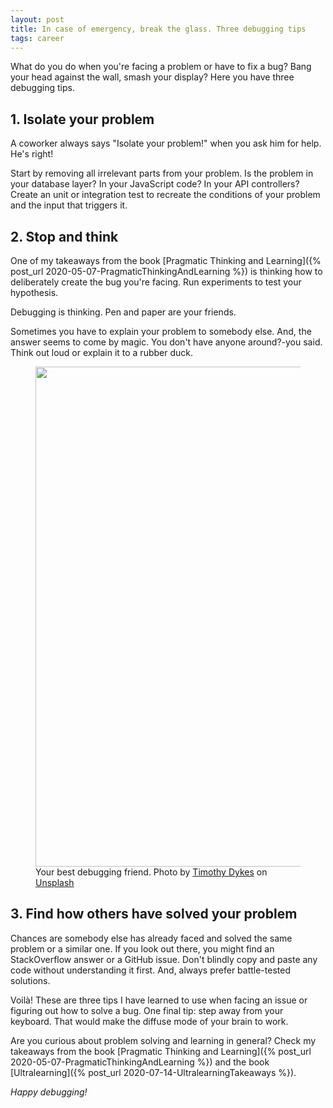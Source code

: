 ```yaml
---
layout: post
title: In case of emergency, break the glass. Three debugging tips
tags: career
---
```


What do you do when you're facing a problem or have to fix a bug? Bang your head against the wall, smash your display? Here you have three debugging tips.

## 1. Isolate your problem

A coworker always says "Isolate your problem!" when you ask him for help. He's right!

Start by removing all irrelevant parts from your problem. Is the problem in your database layer? In your JavaScript code? In your API controllers? Create an unit or integration test to recreate the conditions of your problem and the input that triggers it.

## 2. Stop and think

One of my takeaways from the book [Pragmatic Thinking and Learning]({% post_url 2020-05-07-PragmaticThinkingAndLearning %}) is thinking how to deliberately create the bug you're facing. Run experiments to test your hypothesis.

Debugging is thinking. Pen and paper are your friends. 

Sometimes you have to explain your problem to somebody else. And, the answer seems to come by magic. You don't have anyone around?-you said. Think out loud or explain it to a rubber duck.

<figure>
<img src="https://source.unsplash.com/LhqLdDPcSV8/800x400" width="800" />
<figcaption>Your best debugging friend. Photo by <a href="https://unsplash.com/@timothycdykes?utm_source=unsplash&amp;utm_medium=referral&amp;utm_content=creditCopyText">Timothy Dykes</a> on <a href="https://unsplash.com/s/photos/debug?utm_source=unsplash&amp;utm_medium=referral&amp;utm_content=creditCopyText">Unsplash</a></figcaption>
</figure>

## 3. Find how others have solved your problem

Chances are somebody else has already faced and solved the same problem or a similar one. If you look out there, you might find an StackOverflow answer or a GitHub issue. Don't blindly copy and paste any code without understanding it first. And, always prefer battle-tested solutions.

Voilà! These are three tips I have learned to use when facing an issue or figuring out how to solve a bug. One final tip: step away from your keyboard. That would make the diffuse mode of your brain to work.

Are you curious about problem solving and learning in general? Check my takeaways from the book [Pragmatic Thinking and Learning]({% post_url 2020-05-07-PragmaticThinkingAndLearning %}) and the book [Ultralearning]({% post_url 2020-07-14-UltralearningTakeaways %}).

_Happy debugging!_



 
